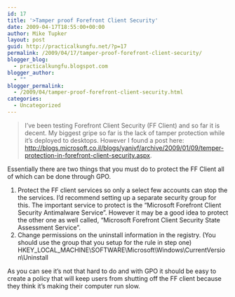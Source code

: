```yaml
---
id: 17
title: '>Tamper proof Forefront Client Security'
date: 2009-04-17T18:55:00+00:00
author: Mike Tupker
layout: post
guid: http://practicalkungfu.net/?p=17
permalink: /2009/04/17/tamper-proof-forefront-client-security/
blogger_blog:
  - practicalkungfu.blogspot.com
blogger_author:
  - ""
blogger_permalink:
  - /2009/04/tamper-proof-forefront-client-security.html
categories:
  - Uncategorized
---
```

>I&#8217;ve been testing Forefront Client Security (FF Client) and so far it is decent. My biggest gripe so far is the lack of tamper protection while it&#8217;s deployed to desktops. However I found a post here: <http://blogs.microsoft.co.il/blogs/yanivf/archive/2009/01/09/temper-protection-in-forefront-client-security.aspx>.

Essentially there are two things that you must do to protect the FF Client all of which can be done through GPO.

  1. Protect the FF client services so only a select few accounts can stop the the services. I&#8217;d recommend setting up a separate security group for this. The important service to protect is the &#8220;Microsoft Forefront Client Security Antimalware Service&#8221;. However it may be a good idea to protect the other one as well called, &#8220;Microsoft Forefront Client Security State Assessment Service&#8221;.
  2. Change permissions on the uninstall information in the registry. (You should use the group that you setup for the rule in step one)  
    HKEY\_LOCAL\_MACHINE\SOFTWARE\Microsoft\Windows\CurrentVersion\Uninstall

As you can see it&#8217;s not that hard to do and with GPO it should be easy to create a policy that will keep users from shutting off the FF client because they think it&#8217;s making their computer run slow.
